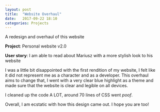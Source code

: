 ```yaml
---
layout: post
title:  "Website Overhaul"
date:   2017-09-22 18:10
categories: Projects
---
```

A redesign and overhaul of this website

**Project**: Personal website v2.0

**User story**: I am able to read about Mariusz with a more stylish look to his website

I was a little bit disappointed with the first rendition of my website, I felt like it did not represent me as a character and as a developer. This overhaul aims to change that, I went with a very clear blue highlight as a theme and made sure that the website is clear and legible on all devices.

I cleaned up the code A LOT, around 70 lines of CSS went _poof_.

Overall, I am ecstatic with how this design came out. I hope you are too!